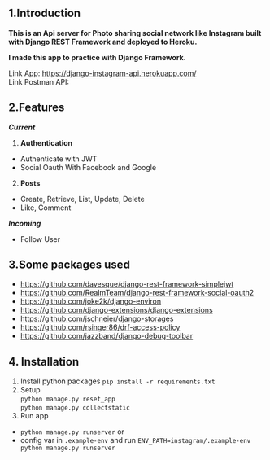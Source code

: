 ## 1.Introduction
**This is an Api server for Photo sharing social network like Instagram built with Django REST Framework and deployed to Heroku.** 

**I made this app to practice with Django Framework.**

Link App: https://django-instagram-api.herokuapp.com/  
Link Postman API:
## 2.Features
***Current***  
1. **Authentication**
- Authenticate with JWT 
- Social Oauth With Facebook and Google
2. **Posts**  
- Create, Retrieve, List, Update, Delete
- Like, Comment

***Incoming***
- Follow User

## 3.Some packages used
- https://github.com/davesque/django-rest-framework-simplejwt
- https://github.com/RealmTeam/django-rest-framework-social-oauth2
- https://github.com/joke2k/django-environ
- https://github.com/django-extensions/django-extensions
- https://github.com/jschneier/django-storages
- https://github.com/rsinger86/drf-access-policy
- https://github.com/jazzband/django-debug-toolbar

## 4. Installation
1. Install python packages 
  `pip install -r requirements.txt`
2. Setup  
    `python manage.py reset_app`  
   `python manage.py collectstatic`
3. Run app  
- `python manage.py runserver` or  
- config var in `.example-env` and run
   `ENV_PATH=instagram/.example-env python manage.py runserver`

